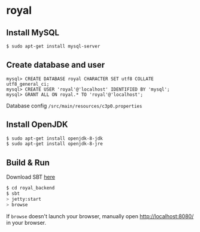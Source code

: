 # royal #

## Install MySQL ##
```sh
$ sudo apt-get install mysql-server
```

## Create database and user
```mysql
mysql> CREATE DATABASE royal CHARACTER SET utf8 COLLATE utf8_general_ci;
mysql> CREATE USER 'royal'@'localhost' IDENTIFIED BY 'mysql';
mysql> GRANT ALL ON royal.* TO 'royal'@'localhost';
```
Database config `/src/main/resources/c3p0.properties`

## Install OpenJDK ##
```sh
$ sudo apt-get install openjdk-8-jdk
$ sudo apt-get install openjdk-8-jre
```
## Build & Run ##
Download SBT [here](https://www.scala-sbt.org/download.html)
```sh
$ cd royal_backend
$ sbt
> jetty:start
> browse
```

If `browse` doesn't launch your browser, manually open [http://localhost:8080/](http://localhost:8080/) in your browser.
